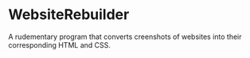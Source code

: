 # WebsiteRebuilder
A rudementary program that converts creenshots of websites into their corresponding HTML and CSS.
